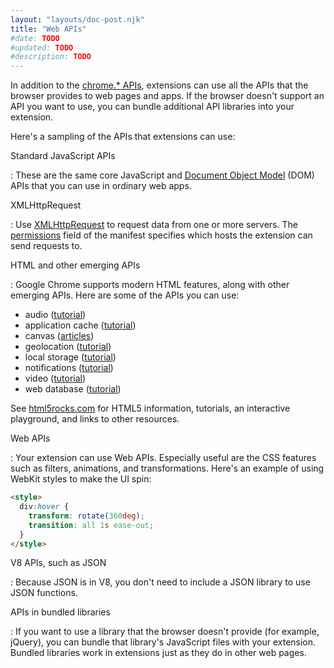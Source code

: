 ```yaml
---
layout: "layouts/doc-post.njk"
title: "Web APIs"
#date: TODO
#updated: TODO
#description: TODO
---
```


In addition to the [chrome.\* APIs][1], extensions can use all the APIs that the browser provides to
web pages and apps. If the browser doesn't support an API you want to use, you can bundle additional
API libraries into your extension.

Here's a sampling of the APIs that extensions can use:

Standard JavaScript APIs

: These are the same core JavaScript and [Document Object Model][2] (DOM) APIs that you can use in
ordinary web apps.

XMLHttpRequest

: Use [XMLHttpRequest][3] to request data from one or more servers. The [permissions][4] field of the
manifest specifies which hosts the extension can send requests to.

HTML and other emerging APIs

: Google Chrome supports modern HTML features, along with other emerging APIs. Here are some of the
APIs you can use:

- audio ([tutorial][5])
- application cache ([tutorial][6])
- canvas ([articles][7])
- geolocation ([tutorial][8])
- local storage ([tutorial][9])
- notifications ([tutorial][10])
- video ([tutorial][11])
- web database ([tutorial][12])

See [html5rocks.com][13] for HTML5 information, tutorials, an interactive playground, and links to
other resources.

Web APIs

: Your extension can use Web APIs. Especially useful are the CSS features such as filters,
animations, and transformations. Here's an example of using WebKit styles to make the UI spin:

```html
<style>
  div:hover {
    transform: rotate(360deg);
    transition: all 1s ease-out;
  }
</style>
```

V8 APIs, such as JSON

: Because JSON is in V8, you don't need to include a JSON library to use JSON functions.

APIs in bundled libraries

: If you want to use a library that the browser doesn't provide (for example, jQuery), you can bundle
that library's JavaScript files with your extension. Bundled libraries work in extensions just as
they do in other web pages.

[1]: /docs/extensions/reference
[2]: https://developer.mozilla.org/en-US/docs/Web/API
[3]: /docs/extensions/mv2/xhr
[4]: /docs/extensions/mv2/declare_permissions
[5]: http://www.html5rocks.com/tutorials/audio/quick/
[6]: http://www.html5rocks.com/tutorials/appcache/beginner/
[7]: http://www.html5rocks.com/en/tutorials/#canvas
[8]: http://www.html5rocks.com/tutorials/geolocation/trip_meter/
[9]: http://www.html5rocks.com/en/tutorials/offline/storage/
[10]: http://www.html5rocks.com/tutorials/notifications/quick/
[11]: http://www.html5rocks.com/en/tutorials/video/basics/
[12]: http://www.html5rocks.com/tutorials/webdatabase/todo/
[13]: http://www.html5rocks.com
